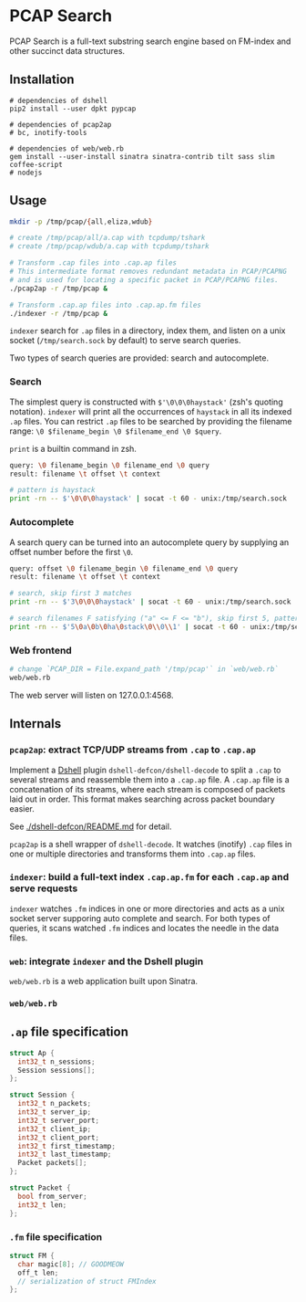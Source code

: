 # PCAP Search

PCAP Search is a full-text substring search engine based on FM-index and other
succinct data structures.

## Installation

```
# dependencies of dshell
pip2 install --user dpkt pypcap

# dependencies of pcap2ap
# bc, inotify-tools

# dependencies of web/web.rb
gem install --user-install sinatra sinatra-contrib tilt sass slim coffee-script
# nodejs
```

## Usage

```zsh
mkdir -p /tmp/pcap/{all,eliza,wdub}

# create /tmp/pcap/all/a.cap with tcpdump/tshark
# create /tmp/pcap/wdub/a.cap with tcpdump/tshark

# Transform .cap files into .cap.ap files
# This intermediate format removes redundant metadata in PCAP/PCAPNG
# and is used for locating a specific packet in PCAP/PCAPNG files.
./pcap2ap -r /tmp/pcap &

# Transform .cap.ap files into .cap.ap.fm files
./indexer -r /tmp/pcap &
```

`indexer` search for `.ap` files in a directory, index them, and listen on a
unix socket (`/tmp/search.sock` by default) to serve search queries.

Two types of search queries are provided: search and autocomplete.

### Search

The simplest query is constructed with `$'\0\0\0haystack'` (zsh's quoting
notation). `indexer` will print all the occurrences of `haystack` in all
its indexed `.ap` files. You can restrict `.ap` files to be searched
by providing the filename range: `\0 $filename_begin \0 $filename_end
\0 $query`.

`print` is a builtin command in zsh.

```zsh
query: \0 filename_begin \0 filename_end \0 query
result: filename \t offset \t context

# pattern is haystack
print -rn -- $'\0\0\0haystack' | socat -t 60 - unix:/tmp/search.sock
```

### Autocomplete

A search query can be turned into an autocomplete query by supplying an offset
number before the first `\0`.

```zsh
query: offset \0 filename_begin \0 filename_end \0 query
result: filename \t offset \t context

# search, skip first 3 matches
print -rn -- $'3\0\0\0haystack' | socat -t 60 - unix:/tmp/search.sock

# search filenames F satisfying ("a" <= F <= "b"), skip first 5, pattern is "stack\0\0\1". \-escape is allowed
print -rn -- $'5\0a\0b\0ha\0stack\0\\0\\1' | socat -t 60 - unix:/tmp/search.sock
```

### Web frontend

```zsh
# change `PCAP_DIR = File.expand_path '/tmp/pcap'` in `web/web.rb`
web/web.rb
```

The web server will listen on 127.0.0.1:4568.

## Internals

### `pcap2ap`: extract TCP/UDP streams from `.cap` to `.cap.ap`

Implement a [Dshell] plugin `dshell-defcon/dshell-decode` to split a `.cap` to several streams and reassemble them into a `.cap.ap` file.
A `.cap.ap` file is a concatenation of its streams, where each stream is composed of packets laid out in order. This format makes searching across packet boundary easier.

See [./dshell-defcon/README.md](./dshell-defcon/README.md) for detail.

`pcap2ap` is a shell wrapper of `dshell-decode`. It watches (inotify) `.cap` files in one or multiple directories and transforms them into `.cap.ap` files.

### `indexer`: build a full-text index `.cap.ap.fm` for each `.cap.ap` and serve requests

`indexer` watches `.fm` indices in one or more directories and acts as a unix socket server supporing auto complete and search. For both types of queries, it scans watched `.fm` indices and locates the needle in the data files.

### `web`: integrate `indexer` and the Dshell plugin

`web/web.rb` is a web application built upon Sinatra.

### `web/web.rb`

[Dshell]: https://github.com/USArmyResearchLab/Dshell

## `.ap` file specification

```c
struct Ap {
  int32_t n_sessions;
  Session sessions[];
};

struct Session {
  int32_t n_packets;
  int32_t server_ip;
  int32_t server_port;
  int32_t client_ip;
  int32_t client_port;
  int32_t first_timestamp;
  int32_t last_timestamp;
  Packet packets[];
};

struct Packet {
  bool from_server;
  int32_t len;
};
```

### `.fm` file specification

```c
struct FM {
  char magic[8]; // GOODMEOW
  off_t len;
  // serialization of struct FMIndex
};
```
